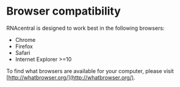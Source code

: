 
# <i class="fa fa-desktop"></i> Browser compatibility

RNAcentral is designed to work best in the following browsers:

* Chrome
* Firefox
* Safari
* Internet Explorer >=10

To find what browsers are available for your computer, please visit [http://whatbrowser.org/](http://whatbrowser.org/).
